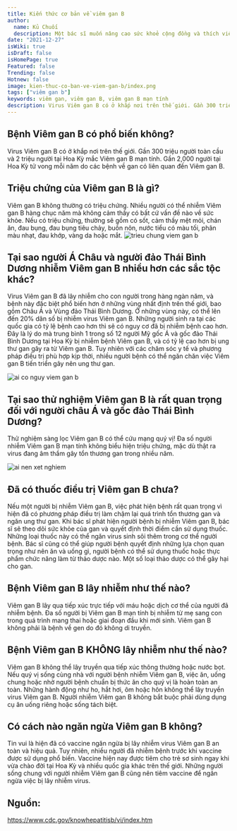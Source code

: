 ```yaml
---
title: Kiến thức cơ bản về viêm gan B
author:
  name: Kủ Chuối
  description: Một bác sĩ muốn nâng cao sức khoẻ cộng đồng và thích viết blog để chia sẻ những gì mình biết đến mọi người.
date: "2021-12-27"
isWiki: true
isDraft: false
isHomePage: true
Featured: false
Trending: false
Hotnew: false
image: kien-thuc-co-ban-ve-viem-gan-b/index.png
tags: ["viêm gan b"]
keywords: viêm gan, viêm gan B, viêm gan B mạn tính
description: Virus Viêm gan B có ở khắp nơi trên thế giới. Gần 300 triệu người toàn cầu và 2 triệu người tại Hoa Kỳ mắc Viêm gan B mạn tính. Gần 2,000 người tại Hoa Kỳ tử vong mỗi năm do các bệnh về gan có liên quan đến Viêm gan B
---
```


## Bệnh Viêm gan B có phổ biến không?

Virus Viêm gan B có ở khắp nơi trên thế giới. Gần 300 triệu người toàn cầu và 2 triệu người tại Hoa Kỳ mắc Viêm gan B mạn tính. Gần 2,000 người tại Hoa Kỳ tử vong mỗi năm do các bệnh về gan có liên quan đến Viêm gan B.

## Triệu chứng của Viêm gan B là gì?

Viêm gan B không thường có triệu chứng. Nhiều người có thể nhiễm Viêm gan B hàng chục năm mà không cảm thấy có bất cứ vấn đề nào về sức khỏe. Nếu có triệu chứng, thường sẽ gồm có sốt, cảm thấy mệt mỏi, chán ăn, đau bụng, đau bụng tiêu chảy, buồn nôn, nước tiểu có màu tối, phân màu nhạt, đau khớp, vàng da hoặc mắt.
![trieu chung viem gan b](images/contents/gastroenterological/kien-thuc-co-ban-ve-viem-gan-b/trieu-chung.png)

## Tại sao người Á Châu và người đảo Thái Bình Dương nhiễm Viêm gan B nhiều hơn các sắc tộc khác?

Virus Viêm gan B đã lây nhiễm cho con người trong hàng ngàn năm, và bệnh này đặc biệt phổ biến hơn ở những vùng nhất định trên thế giới, bao gồm Châu Á và Vùng đảo Thái Bình Dương. Ở những vùng này, có thể lên đến 20% dân số bị nhiễm virus Viêm gan B. Những người sinh ra tại các quốc gia có tỷ lệ bệnh cao hơn thì sẽ có nguy cơ đã bị nhiễm bệnh cao hơn. Đây là lý do mà trung bình 1 trong số 12 người Mỹ gốc Á và gốc đảo Thái Bình Dương tại Hoa Kỳ bị nhiễm bệnh Viêm gan B, và có tỷ lệ cao hơn bị ung thư gan gây ra từ Viêm gan B. Tuy nhiên với các chăm sóc y tế và phương pháp điều trị phù hợp kịp thời, nhiều người bệnh có thể ngăn chăn việc Viêm gan B tiến triển gây nên ung thư gan.

![ai co nguy viem gan b](images/contents/gastroenterological/kien-thuc-co-ban-ve-viem-gan-b/ai-co-nguy-co.png)

## Tại sao thử nghiệm Viêm gan B là rất quan trọng đối với người châu Á và gốc đảo Thái Bình Dương?

Thử nghiệm sàng lọc Viêm gan B có thể cứu mạng quý vị! Đa số người nhiễm Viêm gan B mạn tính không biểu hiện triệu chứng, mặc dù thật ra virus đang âm thầm gây tổn thương gan trong nhiều năm.

![ai nen xet nghiem](images/contents/gastroenterological/kien-thuc-co-ban-ve-viem-gan-b/xet-nghiem.png)

## Đã có thuốc điều trị Viêm gan B chưa?

Nếu một người bị nhiễm Viêm gan B, việc phát hiện bệnh rất quan trọng vì hiện đã có phương pháp điều trị làm chậm lại quá trình tổn thương gan và ngăn ung thư gan. Khi bác sĩ phát hiện người bệnh bị nhiễm Viêm gan B, bác sĩ sẽ theo dõi sức khỏe của gan và quyết định thời điểm cần sử dụng thuốc. Những loại thuốc này có thể ngăn virus sinh sôi thêm trong cơ thể người bệnh. Bác sĩ cũng có thể giúp người bệnh quyết định những lựa chọn quan trọng như nên ăn và uống gì, người bệnh có thể sử dụng thuốc hoặc thực phẩm chức năng làm từ thảo dược nào. Một số loại thảo dược có thể gây hại cho gan.

## Bệnh Viêm gan B lây nhiễm như thế nào?

Viêm gan B lây qua tiếp xúc trực tiếp với máu hoặc dịch cơ thể của người đã nhiễm bệnh. Đa số người bị Viêm gan B mạn tính bị nhiễm từ mẹ sang con trong quá trình mang thai hoặc giai đoạn đầu khi mới sinh. Viêm gan B không phải là bệnh về gen do đó không di truyền.

## Bệnh Viêm gan B KHÔNG lây nhiễm như thế nào?

Viêm gan B không thể lây truyền qua tiếp xúc thông thường hoặc nước bọt. Nếu quý vị sống cùng nhà với người bệnh nhiễm Viêm gan B, việc ăn, uống chung hoặc nhờ người bệnh chuẩn bị thức ăn cho quý vị là hoàn toàn an toàn. Những hành động như ho, hắt hơi, ôm hoặc hôn không thể lây truyền virus Viêm gan B. Người nhiễm Viêm gan B không bắt buộc phải dùng dụng cụ ăn uống riêng hoặc sống tách biệt.

## Có cách nào ngăn ngừa Viêm gan B không?

Tin vui là hiện đã có vaccine ngăn ngừa bị lây nhiễm virus Viêm gan B an toàn và hiệu quả. Tuy nhiên, nhiều người đã nhiễm bệnh trước khi vaccine được sử dụng phổ biến. Vaccine hiện nay được tiêm cho trẻ sơ sinh ngay khi vừa chào đời tại Hoa Kỳ và nhiều quốc gia khác trên thế giới. Những người sống chung với người nhiễm Viêm gan B cũng nên tiêm vaccine để ngăn ngừa việc bị lây nhiễm virus.

## Nguồn:

https://www.cdc.gov/knowhepatitisb/vi/index.htm
